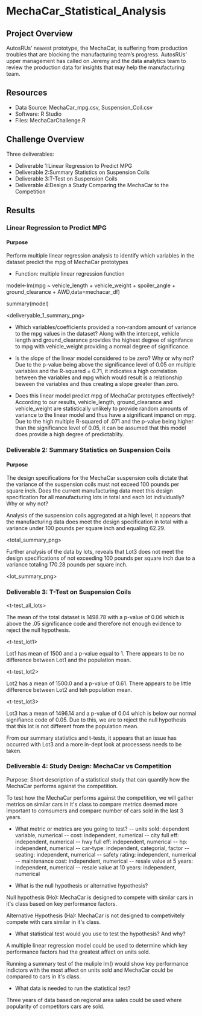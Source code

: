 # MechaCar_Statistical_Analysis


## Project Overview
AutosRUs’ newest prototype, the MechaCar, is suffering from production troubles that are blocking the manufacturing team’s progress. AutosRUs’ upper management has called on Jeremy and the data analytics team to review the production data for insights that may help the manufacturing team.

## Resources
- Data Source: MechaCar_mpg.csv, Suspension_Coil.csv
- Software: R Studio
- Files: MechaCarChallenge.R

## Challenge Overview
Three deliverables:
- Deliverable 1:Linear Regression to Predict MPG 
- Deliverable 2:Summary Statistics on Suspension Coils 
- Deliverable 3:T-Test on Suspension Coils
- Deliverable 4:Design a Study Comparing the MechaCar to the Competition


## Results

### Linear Regression to Predict MPG

#### Purpose
Perform multiple linear regression analysis to identify which variables in the dataset predict the mpg of MechaCar prototypes

- Function: multiple linear regression function

model<-lm(mpg ~ vehicle_length + vehicle_weight + spoiler_angle + ground_clearance + AWD,data=mechacar_df)

summary(model)

<deliveryable_1_summary_png>

- Which variables/coefficients provided a non-random amount of variance to the mpg values in the dataset? Along with the intercept, vehicle length and ground_clearance provides the highest degree of signifance to mpg with vehicle_weight providing a normal degree of significance. 

- Is the slope of the linear model considered to be zero? Why or why not? Due to the p-value being above the significance level of 0.05 on multiple variables and the R-squared = 0.71, it indicates a high correlation between the variables and mpg which would result is a relationship beween the variables and thus creating a slope greater than zero. 

- Does this linear model predict mpg of MechaCar prototypes effectively? According to our results, vehicle_length, ground_clearance and vehicle_weight are statistically unlikely to provide random amounts of variance to the linear model and thus have a significant impanct on mpg. Due to the high multiple R-squared of .071 and the p-value being higher than the significance level of 0.05, it can be assumed that this model does provide a high degree of predictablity. 


### Deliverable 2: Summary Statistics on Suspension Coils

#### Purpose

The design specifications for the MechaCar suspension coils dictate that the variance of the suspension coils must not exceed 100 pounds per square inch. Does the current manufacturing data meet this design specification for all manufacturing lots in total and each lot individually? Why or why not?


Analysis of the suspension coils aggregated at a high level, it appears that the manufacturing data does meet the design specification in total with a variance under 100 pounds per square inch and equaling 62.29.

<total_summary_png>

Further analysis of the data by lots, reveals that Lot3 does not meet the design specifications of not exceeding 100 pounds per square inch due to a variance totaling 170.28 pounds per square inch. 

<lot_summary_png>


### Deliverable 3: T-Test on Suspension Coils

<t-test_all_lots>

The mean of the total dataset is 1498.78 with a p-value of 0.06 which is above the .05 significance code and therefore not enough evidence to reject the null hypothesis. 

<t-test_lot1>

Lot1 has mean of 1500 and a p-value equal to 1. There appears to be no difference between Lot1 and the population mean.

<t-test_lot2>

Lot2 has a mean of 1500.0 and a p-value of 0.61. There appears to be little difference between Lot2 and teh population mean.

<t-test_lot3>

Lot3 has a mean of 1496.14 and a p-value of 0.04 which is below our normal signifiance code of 0.05. Due to this, we are to reject the null hypothesis that this lot is not different from the population mean.

From our summary statistics and t-tests, it appears that an issue has occurred with Lot3 and a more in-dept look at processess needs to be taken. 

### Deliverable 4: Study Design: MechaCar vs Competition

Purpose: Short description of a statistical study that can quantify how the MechaCar performs against the competition. 

To test how the MechaCar performs against the competition, we will gather metrics on similar cars in it's class to compare metrics deemed more important to comsumers and compare number of cars sold in the last 3 years.

- What metric or metrics are you going to test?
-- units sold: dependent variable, numerical
-- cost: independent, numerical
-- city full eff: independent, numerical
-- hwy full eff: independent, numerical
-- hp: independent, numerical
-- car-type: independent, categorial, factor
-- seating: independent, numerical
-- safety rating: independent, numerical
-- maintenance cost: independent, numerical
-- resale value at 5 years: independent, numerical
-- resale value at 10 years: independent, numerical


- What is the null hypothesis or alternative hypothesis?

Null hypothesis (Ho): MechaCar is designed to compete with similar cars in it's class based on key performance factors.

Alternative Hypothesis (Ha): MechaCar is not designed to competivitely compete with cars similar in it's class.

- What statistical test would you use to test the hypothesis? And why?

A multiple linear regression model could be used to determine which key performance factors had the greatest affect on units sold. 

Running a summary test of the muliple lm() would show key performance indictors with the most affect on units sold and MechaCar could be compared to cars in it's class.

- What data is needed to run the statistical test?

Three years of data based on regional area sales could be used where popularity of competitors cars are sold. 

